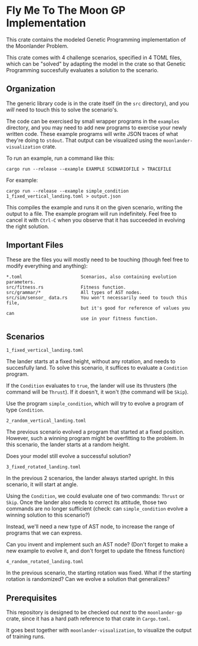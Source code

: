 Fly Me To The Moon GP Implementation
====================================

This crate contains the modeled Genetic Programming implementation of the
Moonlander Problem.

This crate comes with 4 challenge scenarios, specified in 4 TOML files, which
can be "solved" by adapting the model in the crate so that Genetic Programming
succesfully evaluates a solution to the scenario.

Organization
------------

The generic library code is in the crate itself (in the `src` directory),
and you _will_ need to touch this to solve the scenario's.

The code can be exercised by small wrapper programs in the `examples` directory,
and you may need to add new programs to exercise your newly written code. These
example programs will write JSON traces of what they're doing to `stdout`. That
output can be visualized using the `moonlander-visualization` crate.

To run an example, run a command like this:

    cargo run --release --example EXAMPLE SCENARIOFILE > TRACEFILE

For example:

    cargo run --release --example simple_condition 1_fixed_vertical_landing.toml > output.json

This compiles the example and runs it on the given scenario, writing the output
to a file. The example program will run indefinitely. Feel free to cancel it
with `Ctrl-C` when you observe that it has succeeded in evolving the right
solution.

Important Files
---------------

These are the files you will mostly need to be touching (though feel free
to modify everything and anything):

    *.toml                      Scenarios, also containing evolution parameters.
    src/fitness.rs              Fitness function.
    src/grammar/*               All types of AST nodes.
    src/sim/sensor_ data.rs     You won't necessarily need to touch this file,
                                but it's good for reference of values you can
                                use in your fitness function.

Scenarios
---------

    1_fixed_vertical_landing.toml

The lander starts at a fixed height, without any rotation, and needs to
succesfully land. To solve this scenario, it suffices to evaluate a `Condition`
program.

If the `Condition` evaluates to `true`, the lander will use its thrusters (the
command will be `Thrust`). If it doesn't, it won't (the command will be `Skip`).

Use the program `simple_condition`, which will try to evolve a program of type
`Condition`.

    2_random_vertical_landing.toml

The previous scenario evolved a program that started at a fixed position.
However, such a winning program might be overfitting to the problem. In this
scenario, the lander starts at a random height.

Does your model still evolve a successful solution?

    3_fixed_rotated_landing.toml

In the previous 2 scenarios, the lander always started upright. In this
scenario, it will start at angle.

Using the `Condition`, we could evaluate one of two commands: `Thrust` or
`Skip`. Once the lander also needs to correct its attitude, those two
commands are no longer sufficient (check: can `simple_condition` evolve
a winning solution to this scenario?)

Instead, we'll need a new type of AST node, to increase the range of
programs that we can express.

Can you invent and implement such an AST node? (Don't forget to make a new
example to evolve it, and don't forget to update the fitness function)

    4_random_rotated_landing.toml

In the previous scenario, the starting rotation was fixed. What if the
starting rotation is randomized? Can we evolve a solution that generalizes?

Prerequisites
-------------

This repository is designed to be checked out _next_ to the `moonlander-gp`
crate, since it has a hard path reference to that crate in `Cargo.toml`.

It goes best together with `moonlander-visualization`, to visualize the output
of training runs.
